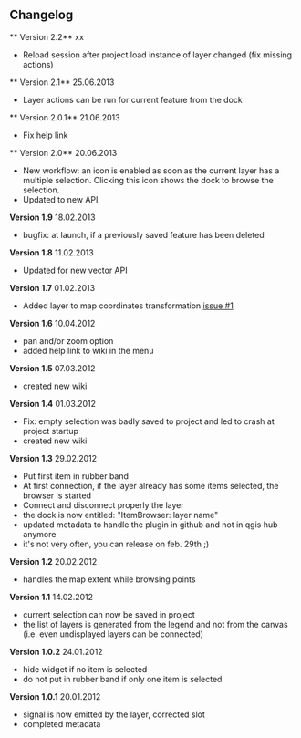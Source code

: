 ##  Changelog

** Version 2.2** xx

* Reload session after project load instance of layer changed (fix missing actions)

** Version 2.1** 25.06.2013

* Layer actions can be run for current feature from the dock

** Version 2.0.1** 21.06.2013

* Fix help link

** Version 2.0** 20.06.2013

* New workflow: an icon is enabled as soon as the current layer has a multiple selection. Clicking this icon shows the dock to browse the selection.
* Updated to new API

**Version 1.9** 18.02.2013

*  bugfix: at launch, if a previously saved feature has been deleted

**Version 1.8** 11.02.2013

* Updated for new vector API

**Version 1.7** 01.02.2013

* Added layer to map coordinates transformation [issue #1](https://github.com/3nids/itembrowser/issues/1)

**Version 1.6** 10.04.2012

* pan and/or zoom option
* added help link to wiki in the menu

**Version 1.5** 07.03.2012

* created new wiki

**Version 1.4** 01.03.2012

* Fix: empty selection was badly saved to project and led to crash at project startup
* created new wiki

**Version 1.3** 29.02.2012

* Put first item in rubber band
* At first connection, if the layer already has some items selected, the browser is started
* Connect and disconnect properly the layer
* the dock is now entitled: "ItemBrowser: layer name"
* updated metadata to handle the plugin in github and not in qgis hub anymore
* it's not very often, you can release on feb. 29th ;)

**Version 1.2** 20.02.2012

* handles the map extent while browsing points

**Version 1.1** 14.02.2012

* current selection can now be saved in project
* the list of layers is generated from the legend and not from the canvas (i.e. even undisplayed layers can be connected)

**Version 1.0.2** 24.01.2012

* hide widget if no item is selected
* do not put in rubber band if only one item is selected

**Version 1.0.1** 20.01.2012

* signal is now emitted by the layer, corrected slot
* completed metadata
